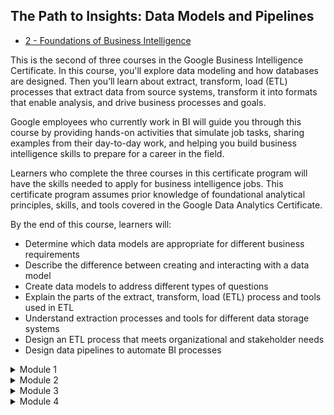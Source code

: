 ## The Path to Insights: Data Models and Pipelines

- [2 - Foundations of Business Intelligence](https://www.coursera.org/learn/the-path-to-insights-data-models-and-pipelines)

This is the second of three courses in the Google Business Intelligence Certificate. In this course, you'll explore data modeling and how databases are designed. Then you’ll learn about extract, transform, load (ETL) processes that extract data from source systems, transform it into formats that enable analysis, and drive business processes and goals.

Google employees who currently work in BI will guide you through this course by providing hands-on activities that simulate job tasks, sharing examples from their day-to-day work, and helping you build business intelligence skills to prepare for a career in the field. 

Learners who complete the three courses in this certificate program will have the skills needed to apply for business intelligence jobs. This certificate program assumes prior knowledge of foundational analytical principles, skills, and tools covered in the Google Data Analytics Certificate.   

By the end of this course, learners will:
- Determine which data models are appropriate for different business requirements
- Describe the difference between creating and interacting with a data model
- Create data models to address different types of questions
- Explain the parts of the extract, transform, load (ETL) process and tools used in ETL
- Understand extraction processes and tools for different data storage systems
- Design an ETL process that meets organizational and stakeholder needs
- Design data pipelines to automate BI processes

<details>
<summary>Module 1</summary>
<h6 align="left">
  
**Data models and pipelines**

You’ll start this course by exploring data modeling, common schemas, and database elements. You’ll consider how business needs determine the kinds of database systems that BI professionals implement. Then, you’ll discover pipelines and ETL processes, which are tools that move data and ensure that it’s accessible and useful.
  
**Learning Objectives**
- Identify and define key database models and schemas.
- Assess which database design pattern and schema is appropriate for different data.
- Discuss data model alternatives that would be optimal, performant, and adherent to the reporting requirements looking into current data size and growth.
- Define ETL and explain what it means.
- Identify key information from stakeholders necessary to create a data pipeline.
- Describe different types of pipelines.
- Describe the key stages of a data pipeline.
- Understand what a data pipeline is, its objectives, and how it works.

**Lessons**
- Get started with data modeling, schemas, and databases
- Choose the right database
- How data moves
- Data-processing with Dataflow
- Organize data in BigQuery
- Review: Data models and pipelines
- [Optional] Review Google Data Analytics Certificate content
  
</h6>
</details>
<details>
<summary>Module 2</summary>
  
**Dynamic database design**

You’ll learn more about database systems, including data marts, data lakes, data warehouses, and ETL processes. You’ll also investigate the five factors of database performance: workload, throughput, resources, optimization, and contention. Finally, you’ll consider how to design efficient queries that get the most from a system.

**Learning Objectives**
- Discover strategies to create an ETL process that works to meet organizational and stakeholder needs and maintain an ETL process efficiently.
- Understand what the different data storage and extraction processes and tools may include (Extract/L: Stitch/Segment/Fivetran, Transform: DBT/Airflow/Looker).
- Explain how to optimize when building new tables.
- Identify and describe where new tables can fit in the pipeline.
- Recognize the different aspects of databases, including OLAP and OLTP, columnar and relational, distributed and single-homed databases.
- Understand the importance of database performance and optimization.
- Describe the different five factors of database performance: workload, throughput, resources, optimization, and contention.
- Perform pipeline debugging using queries.

**Lessons**
- Database performance
- Review: Dynamic database design

</h6>
</details>
<details>
<summary>Module 3</summary>
                   
**Optimize ETL processes**

You’ll learn about optimization techniques including ETL quality testing, data schema validation, business rule verification, and general performance testing. You’ll also explore data integrity and learn how built-in quality checks defend against potential problems. Finally, you’ll focus on verifying business rules and general performance testing to make sure pipelines meet the intended business need.

**Learning Objectives**
- Discover strategies to create an ETL process that works to meet organizational and stakeholder needs and how to maintain an ETL process efficiently.
- Introduce tools used in ETL
- Understand the primary goals of ETL quality testing.
- Understand the primary goals of data schema validation.
- Develop ETL quality testing and data schema validation best practices.
- Identify and implement appropriate test scenarios and checkpoints for QA on data pipelines.
- Explain different methods for QA data in the pipeline.
- Create performance testing scenarios and measure performance throughout the pipeline.
- Verify business rules.
- Perform general performance testing.

**Lessons**
- COptimizing pipelines and ETL processes
- Data schema validation
- Business rules and performance testing
- Review: Optimize ETL processes
- [Optional] Review Google Data Analytics content

</h6>
</details>
<details>
<summary>Module 4</summary>

**Course 2 end-of-course project**

You’ll complete an end-of-course project by creating a pipeline process to deliver data to a target table and developing reports based on project needs. You’ll also ensure that the pipeline is performing correctly and that there are built-in defenses against data quality issues.

**Learning Objectives**
- Identify business needs to determine a design for your portfolio project’s data pipeline.
- Analyze how database systems are designed, how to build BI tools such as pipelines and ETL systems, and how to optimize them to maximize performance to determine the most optimal data pipeline process.
- Develop a data pipeline to deliver necessary data to a target table.

**Lessons**
- Apply your skills to a workplace scenario
- Cyclistic scenario
- Google Fiber scenario
- End-of-course project wrap-up
- Course review: The Path to Insights: Data Models and Pipelines

</h6>
</details>
